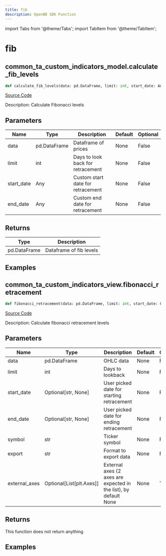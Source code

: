 ```yaml
---
title: fib
description: OpenBB SDK Function
---
```


import Tabs from '@theme/Tabs';
import TabItem from '@theme/TabItem';

# fib

<Tabs>
<TabItem value="model" label="Model" default>

## common_ta_custom_indicators_model.calculate_fib_levels

```python title='openbb_terminal/common/technical_analysis/custom_indicators_model.py'
def calculate_fib_levels(data: pd.DataFrame, limit: int, start_date: Any, end_date: Any) -> None:
```
[Source Code](https://github.com/OpenBB-finance/OpenBBTerminal/tree/main/openbb_terminal/common/technical_analysis/custom_indicators_model.py#L17)

Description: Calculate Fibonacci levels

## Parameters

| Name | Type | Description | Default | Optional |
| ---- | ---- | ----------- | ------- | -------- |
| data | pd.DataFrame | Dataframe of prices | None | False |
| limit | int | Days to look back for retracement | None | False |
| start_date | Any | Custom start date for retracement | None | False |
| end_date | Any | Custom end date for retracement | None | False |

## Returns

| Type | Description |
| ---- | ----------- |
| pd.DataFrame | Dataframe of fib levels |

## Examples



</TabItem>
<TabItem value="view" label="View">

## common_ta_custom_indicators_view.fibonacci_retracement

```python title='openbb_terminal/common/technical_analysis/custom_indicators_view.py'
def fibonacci_retracement(data: pd.DataFrame, limit: int, start_date: Optional[str], end_date: Optional[str], symbol: str, export: str, external_axes: Optional[List[matplotlib.axes._axes.Axes]]) -> None:
```
[Source Code](https://github.com/OpenBB-finance/OpenBBTerminal/tree/main/openbb_terminal/common/technical_analysis/custom_indicators_view.py#L29)

Description: Calculate fibonacci retracement levels

## Parameters

| Name | Type | Description | Default | Optional |
| ---- | ---- | ----------- | ------- | -------- |
| data | pd.DataFrame | OHLC data | None | False |
| limit | int | Days to lookback | None | False |
| start_date | Optional[str, None] | User picked date for starting retracement | None | False |
| end_date | Optional[str, None] | User picked date for ending retracement | None | False |
| symbol | str | Ticker symbol | None | False |
| export | str | Format to export data | None | False |
| external_axes | Optional[List[plt.Axes]] | External axes (2 axes are expected in the list), by default None | None | True |

## Returns

This function does not return anything

## Examples



</TabItem>
</Tabs>